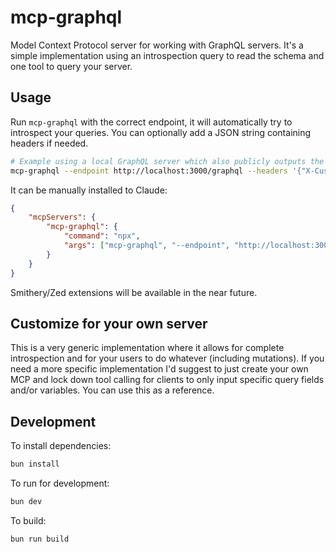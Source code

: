 # mcp-graphql

Model Context Protocol server for working with GraphQL servers. It's a simple implementation using an introspection query to read the schema and one tool to query your server.

## Usage
Run `mcp-graphql` with the correct endpoint, it will automatically try to introspect your queries. You can optionally add a JSON string containing headers if needed.

```bash
# Example using a local GraphQL server which also publicly outputs the GraphQL schema
mcp-graphql --endpoint http://localhost:3000/graphql --headers '{"X-Custom-Header":"foobar"}'
```

It can be manually installed to Claude:
```json
{
    "mcpServers": {
        "mcp-graphql": {
            "command": "npx",
            "args": ["mcp-graphql", "--endpoint", "http://localhost:3000/graphql"]
        }
    }
}
```
Smithery/Zed extensions will be available in the near future.

## Customize for your own server
This is a very generic implementation where it allows for complete introspection and for your users to do whatever (including mutations). If you need a more specific implementation I'd suggest to just create your own MCP and lock down tool calling for clients to only input specific query fields and/or variables. You can use this as a reference.

## Development

To install dependencies:

```bash
bun install
```

To run for development:

```bash
bun dev
```

To build:

```bash
bun run build
```
